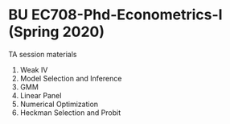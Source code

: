 # BU EC708-Phd-Econometrics-I (Spring 2020)
TA session materials

1. Weak IV
2. Model Selection and Inference
3. GMM
4. Linear Panel
5. Numerical Optimization
6. Heckman Selection and Probit
